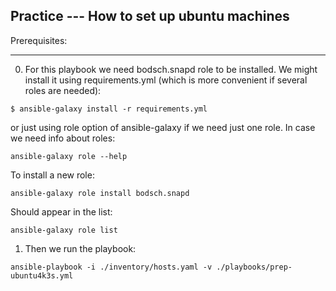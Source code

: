 ## Practice --- How to set up ubuntu machines

Prerequisites:

---------------------------------------------------------------------------
0. For this playbook we need bodsch.snapd role to be installed. 
We might install it using requirements.yml (which is more convenient if several roles are needed):

```
$ ansible-galaxy install -r requirements.yml
```

or just using role option of ansible-galaxy if we need just one role.
In case we need info about roles:
```
ansible-galaxy role --help
```
To install a new role:
```
ansible-galaxy role install bodsch.snapd
```
Should appear in the list:
```
ansible-galaxy role list
```

1. Then we run the playbook:
```
ansible-playbook -i ./inventory/hosts.yaml -v ./playbooks/prep-ubuntu4k3s.yml
```